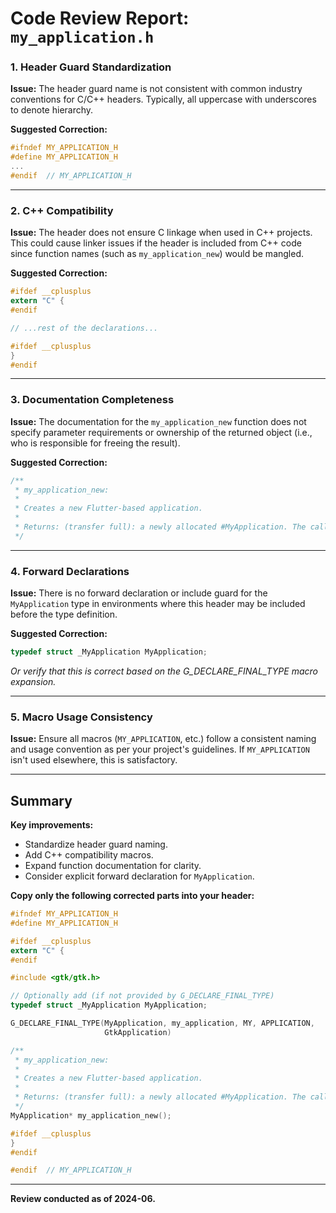 # Code Review Report: `my_application.h`

### 1. Header Guard Standardization
**Issue:** The header guard name is not consistent with common industry conventions for C/C++ headers. Typically, all uppercase with underscores to denote hierarchy.

**Suggested Correction:**
```c
#ifndef MY_APPLICATION_H
#define MY_APPLICATION_H
...
#endif  // MY_APPLICATION_H
```

---

### 2. C++ Compatibility
**Issue:** The header does not ensure C linkage when used in C++ projects. This could cause linker issues if the header is included from C++ code since function names (such as `my_application_new`) would be mangled.

**Suggested Correction:**
```c
#ifdef __cplusplus
extern "C" {
#endif

// ...rest of the declarations...

#ifdef __cplusplus
}
#endif
```

---

### 3. Documentation Completeness
**Issue:** The documentation for the `my_application_new` function does not specify parameter requirements or ownership of the returned object (i.e., who is responsible for freeing the result).

**Suggested Correction:**
```c
/**
 * my_application_new:
 *
 * Creates a new Flutter-based application.
 *
 * Returns: (transfer full): a newly allocated #MyApplication. The caller is responsible for freeing it.
 */
```

---

### 4. Forward Declarations
**Issue:** There is no forward declaration or include guard for the `MyApplication` type in environments where this header may be included before the type definition.

**Suggested Correction:**
```c
typedef struct _MyApplication MyApplication;
```
*Or verify that this is correct based on the G_DECLARE_FINAL_TYPE macro expansion.*

---

### 5. Macro Usage Consistency
**Issue:** Ensure all macros (`MY_APPLICATION`, etc.) follow a consistent naming and usage convention as per your project's guidelines. If `MY_APPLICATION` isn't used elsewhere, this is satisfactory.

---

## Summary

**Key improvements:**
- Standardize header guard naming.
- Add C++ compatibility macros.
- Expand function documentation for clarity.
- Consider explicit forward declaration for `MyApplication`.
  
**Copy only the following corrected parts into your header:**

```c
#ifndef MY_APPLICATION_H
#define MY_APPLICATION_H

#ifdef __cplusplus
extern "C" {
#endif

#include <gtk/gtk.h>

// Optionally add (if not provided by G_DECLARE_FINAL_TYPE)
typedef struct _MyApplication MyApplication;

G_DECLARE_FINAL_TYPE(MyApplication, my_application, MY, APPLICATION,
                     GtkApplication)

/**
 * my_application_new:
 *
 * Creates a new Flutter-based application.
 *
 * Returns: (transfer full): a newly allocated #MyApplication. The caller is responsible for freeing it.
 */
MyApplication* my_application_new();

#ifdef __cplusplus
}
#endif

#endif  // MY_APPLICATION_H
```

---

**Review conducted as of 2024-06.**